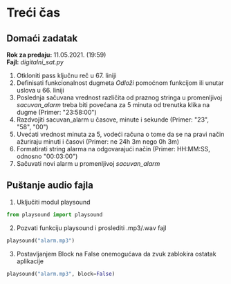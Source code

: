 # Treći čas

## Domaći zadatak 
**Rok za predaju:** 11.05.2021. (19:59) \
**Fajl:** *digitalni_sat.py*
1) Otkloniti pass ključnu reč u 67. liniji 
2) Definisati funkcionalnost dugmeta *Odloži* pomoćnom funkcijom ili unutar uslova u 66. liniji
3) Poslednja sačuvana vrednost različita od praznog stringa u promenljivoj *sacuvan_alarm* treba biti povećana za 5 minuta od trenutka klika na dugme (Primer: "23:58:00")
4) Razdvojiti sacuvan_alarm u časove, minute i sekunde (Primer: "23", "58", "00")
5) Uvećati vrednost minuta za 5, vodeći računa o tome da se na pravi način ažuriraju minuti i časovi (Primer: ne 24h 3m nego 0h 3m)
6) Formatirati string alarma na odgovarajući način (Primer: HH:MM:SS, odnosno "00:03:00")
7) Sačuvati novi alarm u promenljivoj *sacuvan_alarm*

## Puštanje audio fajla
1) Uključiti modul playsound

```python 
from playsound import playsound
```

2) Pozvati funkciju playsound i proslediti .mp3/.wav fajl

```python 
playsound("alarm.mp3")
```

3) Postavljanjem Block na False onemogućava da zvuk zablokira ostatak aplikacije

```python 
playsound("alarm.mp3", block=False)
```
